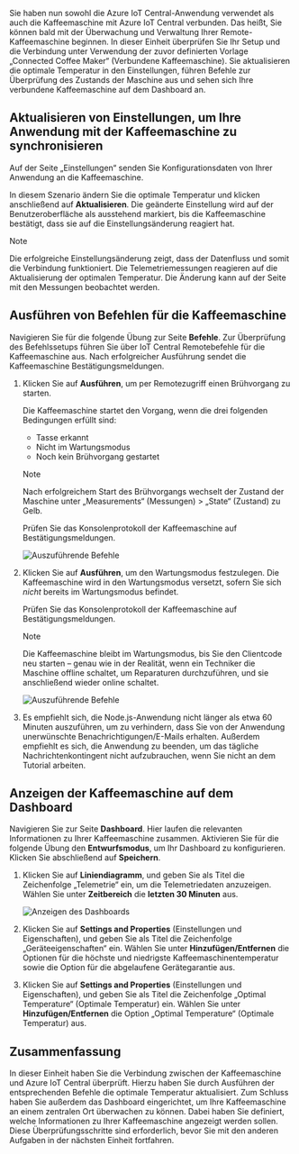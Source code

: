 Sie haben nun sowohl die Azure IoT Central-Anwendung verwendet als auch die Kaffeemaschine mit Azure IoT Central verbunden. Das heißt, Sie können bald mit der Überwachung und Verwaltung Ihrer Remote-Kaffeemaschine beginnen. In dieser Einheit überprüfen Sie Ihr Setup und die Verbindung unter Verwendung der zuvor definierten Vorlage „Connected Coffee Maker“ (Verbundene Kaffeemaschine). Sie aktualisieren die optimale Temperatur in den Einstellungen, führen Befehle zur Überprüfung des Zustands der Maschine aus und sehen sich Ihre verbundene Kaffeemaschine auf dem Dashboard an. 

## <a name="update-settings-to-sync-your-application-with-the-coffee-machine"></a>Aktualisieren von Einstellungen, um Ihre Anwendung mit der Kaffeemaschine zu synchronisieren

Auf der Seite „Einstellungen“ senden Sie Konfigurationsdaten von Ihrer Anwendung an die Kaffeemaschine. 

In diesem Szenario ändern Sie die optimale Temperatur und klicken anschließend auf **Aktualisieren**. Die geänderte Einstellung wird auf der Benutzeroberfläche als ausstehend markiert, bis die Kaffeemaschine bestätigt, dass sie auf die Einstellungsänderung reagiert hat. 

> [!NOTE]
> Die erfolgreiche Einstellungsänderung zeigt, dass der Datenfluss und somit die Verbindung funktioniert. Die Telemetriemessungen reagieren auf die Aktualisierung der optimalen Temperatur. Die Änderung kann auf der Seite mit den Messungen beobachtet werden. 

## <a name="run-commands-on-the-coffee-machine"></a>Ausführen von Befehlen für die Kaffeemaschine 
Navigieren Sie für die folgende Übung zur Seite **Befehle**. Zur Überprüfung des Befehlssetups führen Sie über IoT Central Remotebefehle für die Kaffeemaschine aus. Nach erfolgreicher Ausführung sendet die Kaffeemaschine Bestätigungsmeldungen.

1. Klicken Sie auf **Ausführen**, um per Remotezugriff einen Brühvorgang zu starten. 
    
    Die Kaffeemaschine startet den Vorgang, wenn die drei folgenden Bedingungen erfüllt sind:
    - Tasse erkannt
    - Nicht im Wartungsmodus
    - Noch kein Brühvorgang gestartet  

    > [!NOTE]
    > Nach erfolgreichem Start des Brühvorgangs wechselt der Zustand der Maschine unter „Measurements“ (Messungen) > „State“ (Zustand) zu Gelb. 
    
    Prüfen Sie das Konsolenprotokoll der Kaffeemaschine auf Bestätigungsmeldungen. 

    ![Auszuführende Befehle](../images/4-commands-brewing.png)

1. Klicken Sie auf **Ausführen**, um den Wartungsmodus festzulegen. Die Kaffeemaschine wird in den Wartungsmodus versetzt, sofern Sie sich *nicht* bereits im Wartungsmodus befindet.
    
    Prüfen Sie das Konsolenprotokoll der Kaffeemaschine auf Bestätigungsmeldungen. 

    > [!NOTE]
    > Die Kaffeemaschine bleibt im Wartungsmodus, bis Sie den Clientcode neu starten – genau wie in der Realität, wenn ein Techniker die Maschine offline schaltet, um Reparaturen durchzuführen, und sie anschließend wieder online schaltet.

    ![Auszuführende Befehle](../images/4-commands-maintenance.png)

1. Es empfiehlt sich, die Node.js-Anwendung nicht länger als etwa 60 Minuten auszuführen, um zu verhindern, dass Sie von der Anwendung unerwünschte Benachrichtigungen/E-Mails erhalten. Außerdem empfiehlt es sich, die Anwendung zu beenden, um das tägliche Nachrichtenkontingent nicht aufzubrauchen, wenn Sie nicht an dem Tutorial arbeiten.

## <a name="view-the-coffee-machine-in-the-dashboard"></a>Anzeigen der Kaffeemaschine auf dem Dashboard
Navigieren Sie zur Seite **Dashboard**. Hier laufen die relevanten Informationen zu Ihrer Kaffeemaschine zusammen. Aktivieren Sie für die folgende Übung den **Entwurfsmodus**, um Ihr Dashboard zu konfigurieren. Klicken Sie abschließend auf **Speichern**.

1. Klicken Sie auf **Liniendiagramm**, und geben Sie als Titel die Zeichenfolge „Telemetrie“ ein, um die Telemetriedaten anzuzeigen. Wählen Sie unter **Zeitbereich** die **letzten 30 Minuten** aus.

    ![Anzeigen des Dashboards](../images/4-dashboard-a.png)

1. Klicken Sie auf **Settings and Properties** (Einstellungen und Eigenschaften), und geben Sie als Titel die Zeichenfolge „Geräteeigenschaften“ ein. Wählen Sie unter **Hinzufügen/Entfernen** die Optionen für die höchste und niedrigste Kaffeemaschinentemperatur sowie die Option für die abgelaufene Gerätegarantie aus. 

1. Klicken Sie auf **Settings and Properties** (Einstellungen und Eigenschaften), und geben Sie als Titel die Zeichenfolge „Optimal Temperature“ (Optimale Temperatur) ein. Wählen Sie unter **Hinzufügen/Entfernen** die Option „Optimal Temperature“ (Optimale Temperatur) aus. 

## <a name="summary"></a>Zusammenfassung

In dieser Einheit haben Sie die Verbindung zwischen der Kaffeemaschine und Azure IoT Central überprüft. Hierzu haben Sie durch Ausführen der entsprechenden Befehle die optimale Temperatur aktualisiert. Zum Schluss haben Sie außerdem das Dashboard eingerichtet, um Ihre Kaffeemaschine an einem zentralen Ort überwachen zu können. Dabei haben Sie definiert, welche Informationen zu Ihrer Kaffeemaschine angezeigt werden sollen. Diese Überprüfungsschritte sind erforderlich, bevor Sie mit den anderen Aufgaben in der nächsten Einheit fortfahren. 